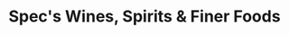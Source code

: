 ---
title: "Spec's Wines, Spirits & Finer Foods"
url: /dalworthington-gardens/specs-wines-spirits-and-finer-foods/
shop: alcohol
---